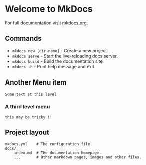 # Welcome to MkDocs

For full documentation visit [mkdocs.org](https://www.mkdocs.org).

## Commands

* `mkdocs new [dir-name]` - Create a new project.
* `mkdocs serve` - Start the live-reloading docs server.
* `mkdocs build` - Build the documentation site.
* `mkdocs -h` - Print help message and exit.

## Another Menu item
    Some text at this level

### A third level menu
    this may be tricky !!

## Project layout

    mkdocs.yml    # The configuration file.
    docs/
        index.md  # The documentation homepage.
        ...       # Other markdown pages, images and other files.
